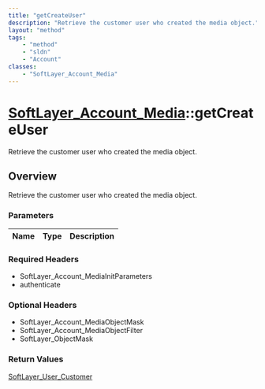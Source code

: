 ```yaml
---
title: "getCreateUser"
description: "Retrieve the customer user who created the media object."
layout: "method"
tags:
    - "method"
    - "sldn"
    - "Account"
classes:
    - "SoftLayer_Account_Media"
---
```

# [SoftLayer_Account_Media](/reference/services/SoftLayer_Account_Media)::getCreateUser

Retrieve the customer user who created the media object.


## Overview 
Retrieve the customer user who created the media object.

### Parameters 
|Name | Type | Description |
| --- | --- | --- |


### Required Headers
* SoftLayer_Account_MediaInitParameters
* authenticate

### Optional Headers
* SoftLayer_Account_MediaObjectMask
* SoftLayer_Account_MediaObjectFilter
* SoftLayer_ObjectMask

### Return Values
<a href='/reference/datatypes/SoftLayer_User_Customer'>SoftLayer_User_Customer </a>

